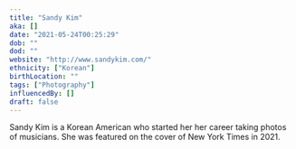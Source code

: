 ```yaml
---
title: "Sandy Kim"
aka: []
date: "2021-05-24T00:25:29"
dob: ""
dod: ""
website: "http://www.sandykim.com/"
ethnicity: ["Korean"]
birthLocation: ""
tags: ["Photography"]
influencedBy: []
draft: false
---
```


Sandy Kim is a Korean American who started her her career taking photos of
musicians. She was featured on the cover of New York Times in 2021.
